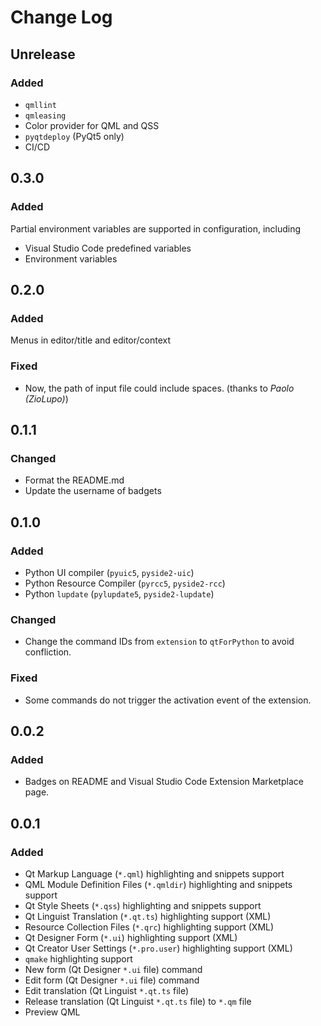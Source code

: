 # Change Log

## Unrelease

### Added

* `qmllint`
* `qmleasing`
* Color provider for QML and QSS
* `pyqtdeploy` (PyQt5 only)
* CI/CD

## 0.3.0

### Added

Partial environment variables are supported in configuration, including

* Visual Studio Code predefined variables
* Environment variables

## 0.2.0

### Added

Menus in editor/title and editor/context

### Fixed

* Now, the path of input file could include spaces. (thanks to _Paolo (ZioLupo)_)

## 0.1.1

### Changed

* Format the README.md
* Update the username of badgets

## 0.1.0

### Added

* Python UI compiler (`pyuic5`, `pyside2-uic`)
* Python Resource Compiler (`pyrcc5`, `pyside2-rcc`)
* Python `lupdate` (`pylupdate5`, `pyside2-lupdate`)

### Changed

* Change the command IDs from `extension` to `qtForPython` to avoid confliction.

### Fixed

* Some commands do not trigger the activation event of the extension.

## 0.0.2

### Added

* Badges on README and Visual Studio Code Extension Marketplace page.

## 0.0.1

### Added

* Qt Markup Language (`*.qml`) highlighting and snippets support
* QML Module Definition Files (`*.qmldir`) highlighting and snippets support
* Qt Style Sheets (`*.qss`) highlighting and snippets support
* Qt Linguist Translation (`*.qt.ts`) highlighting support (XML)
* Resource Collection Files (`*.qrc`) highlighting support (XML)
* Qt Designer Form (`*.ui`) highlighting support (XML)
* Qt Creator User Settings (`*.pro.user`) highlighting support (XML)
* `qmake` highlighting support
* New form (Qt Designer `*.ui` file) command
* Edit form (Qt Designer `*.ui` file) command
* Edit translation (Qt Linguist `*.qt.ts` file)
* Release translation (Qt Linguist `*.qt.ts` file) to `*.qm` file
* Preview QML
